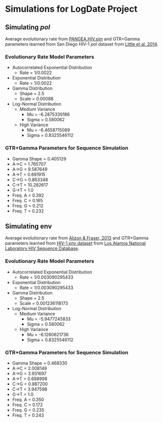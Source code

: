 # Simulations for LogDate Project

## Simulating *pol*
Average evolutionary rate from [PANGEA.HIV.sim](https://github.com/olli0601/PANGEA.HIV.sim#evolutionary-rate-model) and GTR+Gamma parameters learned from San Diego HIV-1 *pol* dataset from [Little et al, 2014](http://journals.plos.org/plosone/article?id=10.1371/journal.pone.0098443).

### Evolutionary Rate Model Parameters
* Autocorrelated Exponential Distribution
    * Rate = 1/0.0022
* Exponential Distribution
    * Rate = 1/0.0022
* Gamma Distribution
    * Shape = 2.5
    * Scale = 0.00088
* Log-Normal Distribution
    * Medium Variance
        * Mu = -6.2875339186
        * Sigma = 0.580062
    * High Variance
        * Mu = -6.4658715089
        * Sigma = 0.8325546112

### GTR+Gamma Parameters for Sequence Simulation
* Gamma Shape = 0.405129
* A&rarr;C = 1.765707
* A&rarr;G = 9.587649
* A&rarr;T = 0.691915
* C&rarr;G = 0.863348
* C&rarr;T = 10.282617
* G&rarr;T = 1.0
* Freq. A = 0.392
* Freq. C = 0.165
* Freq. G = 0.212
* Freq. T = 0.232

## Simulating **env**
Average evolutionary rate from [Alizon & Fraser, 2013](https://retrovirology.biomedcentral.com/articles/10.1186/1742-4690-10-49) and GTR+Gamma parameters learned from [HIV-1 *env* dataset](https://github.com/niemasd/Virus-Data/blob/master/HIV/alignments/DNA/HIV1_FLT_2016_env_DNA.fasta.gz?raw=true) from [Los Alamos National Laboratory HIV Sequence Database](https://www.hiv.lanl.gov/content/sequence/HIV/mainpage.html).

### Evolutionary Rate Model Parameters
* Autocorrelated Exponential Distribution
    * Rate = 1/0.003090295433
* Exponential Distribution
    * Rate = 1/0.003090295433
* Gamma Distribution
    * Shape = 2.5
    * Scale = 0.001236118173
* Log-Normal Distribution
    * Medium Variance
        * Mu = -5.9477245833
        * Sigma = 0.580062
    * High Variance
        * Mu = -6.1260621736
        * Sigma = 0.8325546112

### GTR+Gamma Parameters for Sequence Simulation
* Gamma Shape = 0.468330
* A&rarr;C = 2.008148
* A&rarr;G = 3.931697
* A&rarr;T = 0.698998
* C&rarr;G = 0.887200
* C&rarr;T = 3.947598
* G&rarr;T = 1.0
* Freq. A = 0.350
* Freq. C = 0.172
* Freq. G = 0.235
* Freq. T = 0.243
